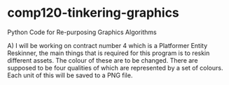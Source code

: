 # comp120-tinkering-graphics
Python Code for Re-purposing Graphics Algorithms

A) I will be working on contract number 4 which is a Platformer Entity Reskinner, the main things that is required
for this program is to reskin different assets. The colour of these are to be changed. There are supposed to be four
qualities of which are represented by a set of colours. Each unit of this will be saved to a PNG file.
